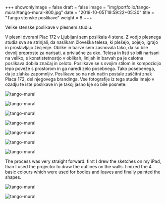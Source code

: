 +++
showonlyimage = false
draft = false
image = "img/portfolio/tango-mural/tango-mural-800.jpg"
date = "2019-10-05T19:59:22+05:30"
title = "Tango stenske poslikave"
weight = 8
+++

Velike stenske poslikave v plesnem studiu.
<!--more-->

V plesni dvorani Plac 172 v Ljubljani sem poslikala 4 stene. Z vodjo plesnega studia sva se strinjali, da naslikam človeška telesa, ki plešejo, pojejo, igrajo in proslavljajo življenje. Oblike in barve sem zasnovala tako, da so bile dovolj preproste za narisati, a privlačne za oko. Telesa in listi so bili narisani na veliko, s konstistetnostjo v oblikah, linijah in barvah pa je celotna poslikava dobila značaj in celoto. Poslikave se s svojim stilom in kompozicijo lepo poveže s prostorom in ga naredi zelo posebnega. Tako posebenega, da je zlahka zapomnljiv. Poslikave so na nek način postale zaščitni znak Placa 172, del njegovega brandinga. Vse fotografije iz tega studia imajo v ozadju te iste poslikave in je takoj jasno kje so bile posnete.


![tango-mural](/img/portfolio/tango-mural/tango-mural-800.jpg)

![tango-mural](/img/portfolio/tango-mural/tango-mural-800-03.jpg)

![tango-mural](/img/portfolio/tango-mural/tango-mural-800-04.jpg)

![tango-mural](/img/portfolio/tango-mural/tango-mural-800-05.jpg)

![tango-mural](/img/portfolio/tango-mural/tango-mural-800-08.jpg)

![tango-mural](/img/portfolio/tango-mural/tango-mural-800-09.jpg)

![tango-mural](/img/portfolio/tango-mural/tango-mural-800-06.jpg)

The process was very straight forward: first I drew the sketches on my iPad, than I used the projector to draw the outlines on the walls. I mixed the 4 basic colours which were used for bodies and leaves and finally painted the shapes.

![tango-mural](/img/portfolio/tango-mural/tango-mural-800-10.jpg)

![tango-mural](/img/portfolio/tango-mural/tango-mural-800-11.jpg)
